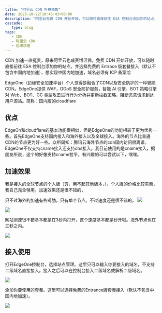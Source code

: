 ```yaml
---
title: "阿里云 CDN 免费领取"
date: 2025-10-22T10:46:43+08:00
description: "阿里云免费 CDN 开始开放，可以随时直接前往 ESA 控制台添加你的站点，并选择免费的 Entrace 版套餐接入"
cascade:
   type: blog
tags: 
   - CDN
   - 阿里云 CDN
   - 边缘加速
---
```


CDN 加速一直挺贵，原来阿里云也成赛博活佛，免费 CDN 开始开放，可以随时直接前往 ESA 控制台添加你的站点，并选择免费的 Entrace 版套餐接入（默认不包含中国内地加速），想实现中国内地加速，域名必须有 ICP 备案哈

EdgeOne（边缘安全加速平台）个人觉得是融合了CDN以及安全防护的一种智能CDN。EdgeOne提供 WAF，DDoS 安全防护服务，智能 AI 引擎、BOT 策略引擎对 Web、BOT、CC 类型攻击进行行为分析并更新拦截策略，阻断恶意请求到达用户源站。简称：国内版的cloudflare

## 优点

EdgeOn和cloudflare的基本功能很相似，但是EdgeOne的功能相较于更为优秀一些。首先EdgeOne支持国内接入和海外接入以及全球接入。海外的节点比普通CDN的节点更为好一些。众所周知：腾讯云海外节点的cdn国内访问很离谱。EdgeOne不仅支持cname接入还支持dns接入。我目前使用的是cname接入，据朋友所说，这个的好像支持cname拉平。有兴趣的可以尝试以下，嘿嘿。

## 加速效果

我是接入的全球节点的个人版（穷，用不起其他版本，），个人版的价格比较实惠，我自己完全够用。加速效果还是很不错的，

只不过海外的加速有些鸡肋。只有单个节点。不过速度还是很不错的。
![](/images/2025/edgeOne-1.png)

![](/images/2025/edgeOne-2.png)

网站测速很不错基本都是在3秒内打开，这个速度基本都是秒开啦。海外节点也在三秒之内。

![](images/2025/edgeOne-3.png)

## 接入使用

打开EdgeOne控制台，选择站点管理。这里只可以输入你要接入的域名，不支持二级域名直接接入。接入之后可以在控制台接入二级域名或解析二级域名。

![](/images/2025/edgeOne-4.png)

添加你要使用的套餐。这里可以选择免费的Entrance版套餐接入（默认不包含中国内地加速）。

![](/images/2025/edgeOne-5.png)

